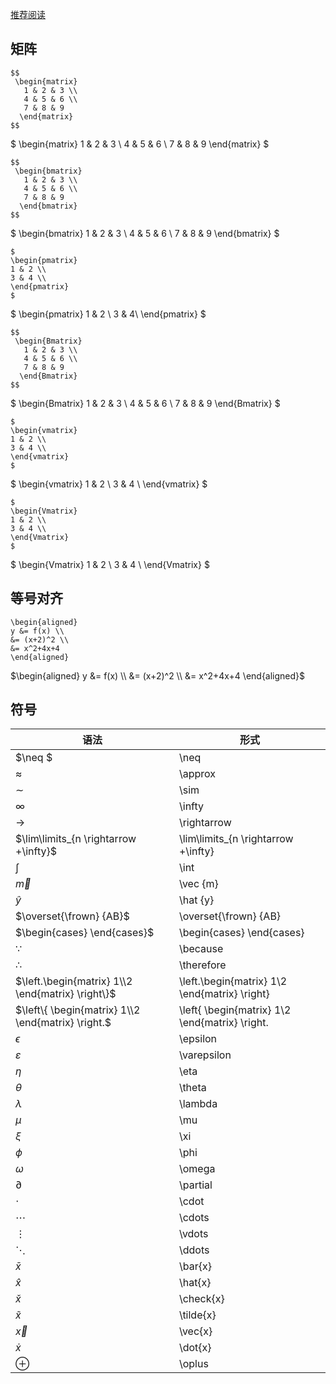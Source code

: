 [推荐阅读](https://blog.csdn.net/garfielder007/article/details/51646604)

## 矩阵

```
$$
 \begin{matrix}
   1 & 2 & 3 \\
   4 & 5 & 6 \\
   7 & 8 & 9
  \end{matrix} 
$$
```

$ \begin{matrix}
   1 & 2 & 3 \\
   4 & 5 & 6 \\
   7 & 8 & 9
  \end{matrix} $



```
$$
 \begin{bmatrix}
   1 & 2 & 3 \\
   4 & 5 & 6 \\
   7 & 8 & 9
  \end{bmatrix} 
$$
```

$ \begin{bmatrix}
   1 & 2 & 3 \\
   4 & 5 & 6 \\
   7 & 8 & 9
  \end{bmatrix} $



```
$
\begin{pmatrix}
1 & 2 \\ 
3 & 4 \\ 
\end{pmatrix}
$
```

$
\begin{pmatrix}
1 & 2 \\ 3 & 4\\ 
\end{pmatrix}
$



```
$$
 \begin{Bmatrix}
   1 & 2 & 3 \\
   4 & 5 & 6 \\
   7 & 8 & 9
  \end{Bmatrix} 
$$
```

$ \begin{Bmatrix}
   1 & 2 & 3 \\
   4 & 5 & 6 \\
   7 & 8 & 9
  \end{Bmatrix} $

```
$
\begin{vmatrix}
1 & 2 \\ 
3 & 4 \\ 
\end{vmatrix}
$
```

$
\begin{vmatrix}
1 & 2 \\ 
3 & 4 \\ 
\end{vmatrix}
$



```
$
\begin{Vmatrix}
1 & 2 \\ 
3 & 4 \\ 
\end{Vmatrix}
$
```

$
\begin{Vmatrix}
1 & 2 \\ 
3 & 4 \\ 
\end{Vmatrix}
$



## 等号对齐

```
\begin{aligned}
y &= f(x) \\
&= (x+2)^2 \\
&= x^2+4x+4
\end{aligned}
```

$\begin{aligned}
y &= f(x) \\
&= (x+2)^2 \\
&= x^2+4x+4
\end{aligned}$



## 符号

| 语法                                               | 形式                                             |
| -------------------------------------------------- | ------------------------------------------------ |
| $\neq $                                            | \neq                                             |
| $\approx$                                          | \approx                                          |
| $\sim$                                             | \sim                                             |
| $\infty$                                           | \infty                                           |
| $\rightarrow$                                      | \rightarrow                                      |
| $\lim\limits_{n \rightarrow +\infty}$              | \lim\limits_{n \rightarrow +\infty}              |
| $\int$                                             | \int                                             |
| $\vec {m}$                                         | \vec {m}                                         |
| $\hat {y}$                                         | \hat {y}                                         |
| $\overset{\frown} {AB}$                            | \overset{\frown} {AB}                            |
| $\begin{cases} \end{cases}$                        | \begin{cases} \end{cases}                        |
| $\because$                                         | \because                                         |
| $\therefore$                                       | \therefore                                       |
| $\left.\begin{matrix} 1\\2 \end{matrix} \right\}$  | \left.\begin{matrix} 1\\2 \end{matrix} \right\}  |
| $\left\{ \begin{matrix} 1\\2 \end{matrix} \right.$ | \left\{ \begin{matrix} 1\\2 \end{matrix} \right. |
| $\epsilon$                                         | \epsilon                                         |
| $\varepsilon$                                      | \varepsilon                                      |
| $\eta$                                             | \eta                                             |
| $\theta$                                           | \theta                                           |
| $\lambda$                                          | \lambda                                          |
| $\mu$                                              | \mu                                              |
| $\xi$                                              | \xi                                              |
| $\phi$                                             | \phi                                             |
| $\omega$                                           | \omega                                           |
| $\partial$                                         | \partial                                         |
| $\cdot$                                            | \cdot                                            |
| $\cdots$                                           | \cdots                                           |
| $\vdots$                                           | \vdots                                           |
| $\ddots$                                           | \ddots                                           |
| $\bar{x}$                                          | \bar{x}                                          |
| $\hat{x}$                                          | \hat{x}                                          |
| $\check{x}$                                        | \check{x}                                        |
| $\tilde{x}$                                        | \tilde{x}                                        |
| $\vec{x}$                                          | \vec{x}                                          |
| $\dot{x}$                                          | \dot{x}                                          |
| $\oplus$                                           | \oplus                                           |







